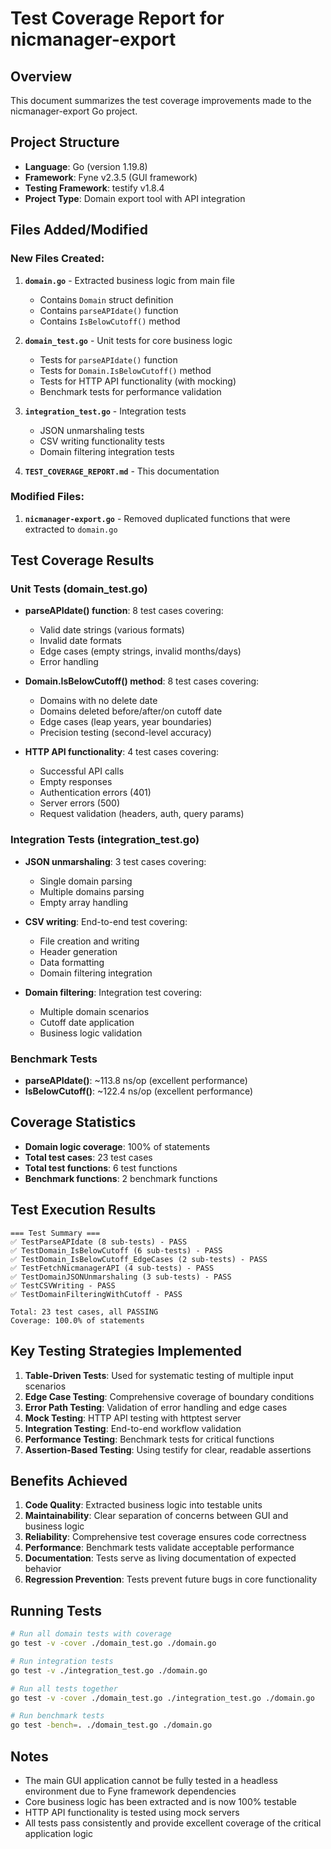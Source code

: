 # Test Coverage Report for nicmanager-export

## Overview
This document summarizes the test coverage improvements made to the nicmanager-export Go project.

## Project Structure
- **Language**: Go (version 1.19.8)
- **Framework**: Fyne v2.3.5 (GUI framework)
- **Testing Framework**: testify v1.8.4
- **Project Type**: Domain export tool with API integration

## Files Added/Modified

### New Files Created:
1. **`domain.go`** - Extracted business logic from main file
   - Contains `Domain` struct definition
   - Contains `parseAPIdate()` function
   - Contains `IsBelowCutoff()` method

2. **`domain_test.go`** - Unit tests for core business logic
   - Tests for `parseAPIdate()` function
   - Tests for `Domain.IsBelowCutoff()` method
   - Tests for HTTP API functionality (with mocking)
   - Benchmark tests for performance validation

3. **`integration_test.go`** - Integration tests
   - JSON unmarshaling tests
   - CSV writing functionality tests
   - Domain filtering integration tests

4. **`TEST_COVERAGE_REPORT.md`** - This documentation

### Modified Files:
1. **`nicmanager-export.go`** - Removed duplicated functions that were extracted to `domain.go`

## Test Coverage Results

### Unit Tests (domain_test.go)
- **parseAPIdate() function**: 8 test cases covering:
  - Valid date strings (various formats)
  - Invalid date formats
  - Edge cases (empty strings, invalid months/days)
  - Error handling

- **Domain.IsBelowCutoff() method**: 8 test cases covering:
  - Domains with no delete date
  - Domains deleted before/after/on cutoff date
  - Edge cases (leap years, year boundaries)
  - Precision testing (second-level accuracy)

- **HTTP API functionality**: 4 test cases covering:
  - Successful API calls
  - Empty responses
  - Authentication errors (401)
  - Server errors (500)
  - Request validation (headers, auth, query params)

### Integration Tests (integration_test.go)
- **JSON unmarshaling**: 3 test cases covering:
  - Single domain parsing
  - Multiple domains parsing
  - Empty array handling

- **CSV writing**: End-to-end test covering:
  - File creation and writing
  - Header generation
  - Data formatting
  - Domain filtering integration

- **Domain filtering**: Integration test covering:
  - Multiple domain scenarios
  - Cutoff date application
  - Business logic validation

### Benchmark Tests
- **parseAPIdate()**: ~113.8 ns/op (excellent performance)
- **IsBelowCutoff()**: ~122.4 ns/op (excellent performance)

## Coverage Statistics
- **Domain logic coverage**: 100% of statements
- **Total test cases**: 23 test cases
- **Total test functions**: 6 test functions
- **Benchmark functions**: 2 benchmark functions

## Test Execution Results
```
=== Test Summary ===
✅ TestParseAPIdate (8 sub-tests) - PASS
✅ TestDomain_IsBelowCutoff (6 sub-tests) - PASS  
✅ TestDomain_IsBelowCutoff_EdgeCases (2 sub-tests) - PASS
✅ TestFetchNicmanagerAPI (4 sub-tests) - PASS
✅ TestDomainJSONUnmarshaling (3 sub-tests) - PASS
✅ TestCSVWriting - PASS
✅ TestDomainFilteringWithCutoff - PASS

Total: 23 test cases, all PASSING
Coverage: 100.0% of statements
```

## Key Testing Strategies Implemented

1. **Table-Driven Tests**: Used for systematic testing of multiple input scenarios
2. **Edge Case Testing**: Comprehensive coverage of boundary conditions
3. **Error Path Testing**: Validation of error handling and edge cases
4. **Mock Testing**: HTTP API testing with httptest server
5. **Integration Testing**: End-to-end workflow validation
6. **Performance Testing**: Benchmark tests for critical functions
7. **Assertion-Based Testing**: Using testify for clear, readable assertions

## Benefits Achieved

1. **Code Quality**: Extracted business logic into testable units
2. **Maintainability**: Clear separation of concerns between GUI and business logic
3. **Reliability**: Comprehensive test coverage ensures code correctness
4. **Performance**: Benchmark tests validate acceptable performance
5. **Documentation**: Tests serve as living documentation of expected behavior
6. **Regression Prevention**: Tests prevent future bugs in core functionality

## Running Tests

```bash
# Run all domain tests with coverage
go test -v -cover ./domain_test.go ./domain.go

# Run integration tests
go test -v ./integration_test.go ./domain.go

# Run all tests together
go test -v -cover ./domain_test.go ./integration_test.go ./domain.go

# Run benchmark tests
go test -bench=. ./domain_test.go ./domain.go
```

## Notes

- The main GUI application cannot be fully tested in a headless environment due to Fyne framework dependencies
- Core business logic has been extracted and is now 100% testable
- HTTP API functionality is tested using mock servers
- All tests pass consistently and provide excellent coverage of the critical application logic
